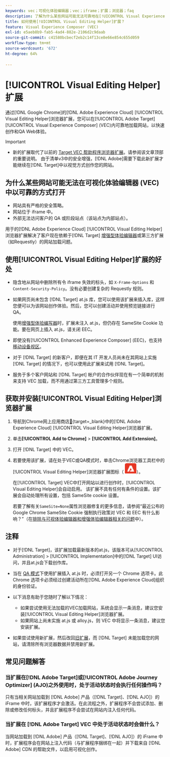 ```yaml
---
keywords: vec；可视化体验编辑器；vec；iframe；扩展；浏览器；faq
description: 了解为什么某些网站可能无法可靠地在[!UICONTROL Visual Experience Composer] (VEC)中打开。 [!UICONTROL Visual Editing Helper]浏览器扩展允许您在VEC中以可靠的方式加载网站。
title: 如何使用[!UICONTROL Visual Editing Helper]扩展？
feature: Visual Experience Composer (VEC)
exl-id: e5aeb8b9-fab5-4ad4-882e-2106d2c9daab
source-git-commit: c41580bcbecf2eb2c14f13ce8e66e854c655d059
workflow-type: tm+mt
source-wordcount: '672'
ht-degree: 64%

---
```


# [!UICONTROL Visual Editing Helper]扩展

通过[!DNL Google Chrome]的[!DNL Adobe Experience Cloud] [!UICONTROL Visual Editing Helper]浏览器扩展，您可以在[!UICONTROL Adobe Target] [!UICONTROL Visual Experience Composer] (VEC)内可靠地加载网站，以快速创作和QA Web体验。

>[!IMPORTANT]
>
>* 新的扩展取代了以前的 [Target VEC 帮助程序浏览器扩展](/help/main/c-experiences/c-visual-experience-composer/r-troubleshoot-composer/vec-helper-browser-extension.md)。请参阅该文章顶部的重要说明。 由于清单v3中的安全增强，[!DNL Adobe]需要下载此新扩展才能继续在[!DNL Target]中以视觉方式创作您的网站。

## 为什么某些网站可能无法在可视化体验编辑器 (VEC) 中以可靠的方式打开

* 网站具有严格的安全策略。
* 网站位于 iframe 中。
* 外部无法访问客户的 QA 或阶段站点（该站点为内部站点）。

用于的[!DNL Adobe Experience Cloud] [!UICONTROL Visual Editing Helper]浏览器扩展解决了客户现在依赖于[!DNL Target] [增强型体验编辑器](/help/main/administrating-target/visual-experience-composer-set-up.md#eec)或第三方扩展（如Requestly）的网站加载问题。

## 使用[!UICONTROL Visual Editing Helper]扩展的好处

* 隐含地从网站中删除所有令 iframe 失效的标头，如 `X-Frame-Options` 和 `Content-Security-Policy`。没有必要创建复杂的 Requestly 规则。
* 如果网页尚未包含 [!DNL Target] at.js 库，您可以使用该扩展来插入库，这样您便可以为该网站创作体验。然后，您可以创建活动并使用预览链接进行 QA。

  使用[增强型体验编写器](/help/main/administrating-target/visual-experience-composer-set-up.md#eec)时，扩展未注入 at.js，但仍存在 SameSite Cookie 功能。要在网页上插入 at.js，请关闭 EEC。

* 即使没有[!UICONTROL Enhanced Experience Composer] (EEC)，也支持[移动设备视区](/help/main/c-experiences/c-visual-experience-composer/mobile-viewports.md)。
* 对于 [!DNL Target] 的新客户，即便在其 IT 开发人员尚未在其网站上实施 [!DNL Target] 的情况下，也可以使用此扩展来试用 [!DNL Target]。
* 服务于多个客户网站和 [!DNL Target] 帐户的合作伙伴现在有一个简单的机制来支持 VEC 加载，而不用通过第三方工具管理多个规则。

## 获取并安装[!UICONTROL Visual Editing Helper]浏览器扩展

1. 导航到Chrome网上应用商店[&#128279;](https://chrome.google.com/webstore/detail/adobe-experience-cloud-vi/kgmjjkfjacffaebgpkpcllakjifppnca){target=_blank}中的[!DNL Adobe Experience Cloud] [!UICONTROL Visual Editing Helper]浏览器扩展。
1. 单击&#x200B;**[!UICONTROL Add to Chrome]** > **[!UICONTROL Add Extension]**。
1. 打开 [!DNL Target] 中的 VEC。
1. 若要使用该扩展，请在处于VEC或QA模式时，单击Chrome浏览器工具栏中的[!UICONTROL Visual Editing Helper]浏览器扩展图标（![可视化编辑扩展图标](/help/main/c-experiences/c-visual-experience-composer/r-troubleshoot-composer/assets/visual-editing-helper.png)）。

   在[!UICONTROL Target] VEC中打开网站以进行创作时，[!UICONTROL Visual Editing Helper]会自动启用。 该扩展不具有任何有条件的设置。该扩展会自动处理所有设置，包括 SameSite cookie 设置。

   若要了解有关`SameSite=None`属性浏览器修复的更多信息，请参阅“最近公布的 Google Chrome SameSite Cookie 强制执行政策对 VEC 和 EEC 有什么影响？”（在[排除与可视体验编辑器和增强体验编辑器相关的问题](/help/main/c-experiences/c-visual-experience-composer/r-troubleshoot-composer/issues-related-to-the-visual-experience-composer-vec-and-enhanced-experience-composer-eec.md)中）。

## 注释

* 对于[!DNL Target]，该扩展加载最新版本的at.js，该版本可从[!UICONTROL Administration] > [!UICONTROL Implementation]中的[!DNL Target] UI访问，并且at.js会下载创作库。
* 当在 [QA 模式](/help/main/c-activities/c-activity-qa/activity-qa.md)下使用扩展插入 at.js 时，必须打开另一个 Chrome 选项卡。此 Chrome 选项卡必须经过创建活动所在[!DNL Adobe Experience Cloud]组织的身份验证。
* 以下消息有助于您随时了解以下情况：

   * 如果尝试使用无法加载的VEC加载网站，系统会显示一条消息，建议您安装[!UICONTROL Visual Editing Helper]浏览器扩展。
   * 如果网站上尚未实施 at.js 或 alloy.js，则 VEC 中将显示一条消息，建议您安装扩展。
* 如果尝试使用新扩展，然后改回[旧扩展](/help/main/c-experiences/c-visual-experience-composer/r-troubleshoot-composer/vec-helper-browser-extension.md)，而 [!DNL Target] 未能加载您的网站，请清除所有浏览器数据并禁用新扩展。

## 常见问题解答

### 当扩展在[!DNL Adobe Target]或[!UICONTROL Adobe Journey Optimizer] (AJO)之外使用时，处于活动状态时会执行任何操作吗？

只有当相关网站加载到 [!DNL Adobe] 产品（[!DNL Target]、[!DNL AJO]）的 iFrame 中时，该扩展程序才会激活。在此流程之外，扩展程序不会尝试添加、删除或修改任何标头，并且扩展程序不会尝试在网站内注入任何代码。

### 当扩展在 [!DNL Adobe Target] VEC 中处于活动状态时会做什么？

当网站加载到 [!DNL Adobe] 产品（[!DNL Target]、[!DNL AJO]）的 iFrame 中时，扩展程序会在网站上注入代码（与扩展程序捆绑在一起）并下载来自 [!DNL Adobe] CDN 的帮助文件，以启用可视化创作。
